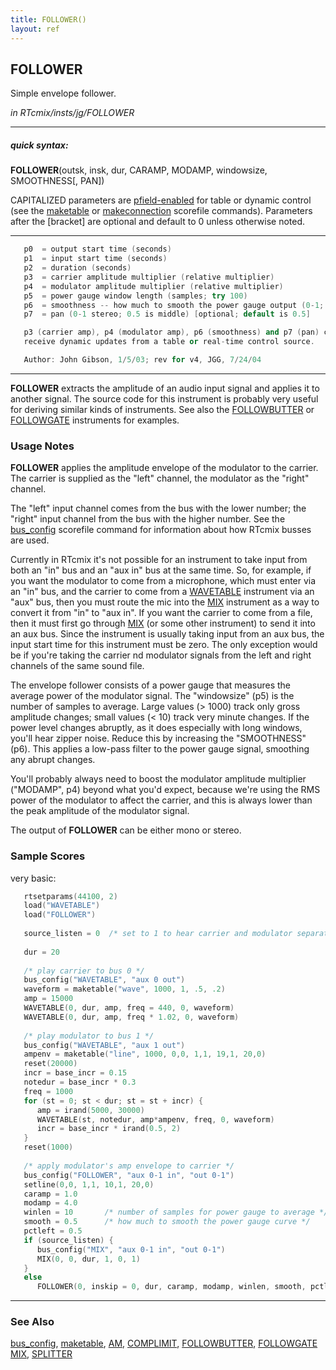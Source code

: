 ```yaml
---
title: FOLLOWER()
layout: ref
---
```


## FOLLOWER

Simple envelope follower.

*in RTcmix/insts/jg/FOLLOWER*  
  

-----

##### quick syntax:

**FOLLOWER**(outsk, insk, dur, CARAMP, MODAMP, windowsize, SMOOTHNESS\[,
PAN\])

CAPITALIZED parameters are [pfield-enabled](pfield-enabled.html) for
table or dynamic control (see the
[maketable](../scorefile/maketable.html) or
[makeconnection](../scorefile/makeconnection.html) scorefile
commands). Parameters after the \[bracket\] are optional and default to
0 unless otherwise noted.

-----

  

```cpp
   p0  = output start time (seconds)
   p1  = input start time (seconds)
   p2  = duration (seconds)
   p3  = carrier amplitude multiplier (relative multiplier)
   p4  = modulator amplitude multiplier (relative multiplier)
   p5  = power gauge window length (samples; try 100)
   p6  = smoothness -- how much to smooth the power gauge output (0-1; try .8)
   p7  = pan (0-1 stereo; 0.5 is middle) [optional; default is 0.5]

   p3 (carrier amp), p4 (modulator amp), p6 (smoothness) and p7 (pan) can
   receive dynamic updates from a table or real-time control source.

   Author: John Gibson, 1/5/03; rev for v4, JGG, 7/24/04
```

  

-----

  
**FOLLOWER** extracts the amplitude of an audio input signal and applies
it to another signal. The source code for this instrument is probably
very useful for deriving similar kinds of instruments. See also the
[FOLLOWBUTTER](FOLLOWBUTTER.html) or [FOLLOWGATE](FOLLOWGATE.html)
instruments for examples.

### Usage Notes

**FOLLOWER** applies the amplitude envelope of the modulator to the
carrier. The carrier is supplied as the "left" channel, the modulator as
the "right" channel.

The "left" input channel comes from the bus with the lower number; the
"right" input channel from the bus with the higher number. See the
[bus\_config](../scorefile/bus_config.html) scorefile command for
information about how RTcmix busses are used.

Currently in RTcmix it's not possible for an instrument to take input
from both an "in" bus and an "aux in" bus at the same time. So, for
example, if you want the modulator to come from a microphone, which must
enter via an "in" bus, and the carrier to come from a
[WAVETABLE](WAVETABLE.html) instrument via an "aux" bus, then you must
route the mic into the [MIX](MIX.html) instrument as a way to convert it
from "in" to "aux in". If you want the carrier to come from a file, then
it must first go through [MIX](MIX.html) (or some other instrument) to
send it into an aux bus. Since the instrument is usually taking input
from an aux bus, the input start time for this instrument must be zero.
The only exception would be if you're taking the carrier nd modulator
signals from the left and right channels of the same sound file.

The envelope follower consists of a power gauge that measures the
average power of the modulator signal. The "windowsize" (p5) is the
number of samples to average. Large values (\> 1000) track only gross
amplitude changes; small values (\< 10) track very minute changes. If
the power level changes abruptly, as it does especially with long
windows, you'll hear zipper noise. Reduce this by increasing the
"SMOOTHNESS" (p6). This applies a low-pass filter to the power gauge
signal, smoothing any abrupt changes.

You'll probably always need to boost the modulator amplitude multiplier
("MODAMP", p4) beyond what you'd expect, because we're using the RMS
power of the modulator to affect the carrier, and this is always lower
than the peak amplitude of the modulator signal.

The output of **FOLLOWER** can be either mono or stereo.

### Sample Scores

very basic:

```cpp
   rtsetparams(44100, 2)
   load("WAVETABLE")
   load("FOLLOWER")
   
   source_listen = 0  /* set to 1 to hear carrier and modulator separately */
   
   dur = 20
   
   /* play carrier to bus 0 */
   bus_config("WAVETABLE", "aux 0 out")
   waveform = maketable("wave", 1000, 1, .5, .2)
   amp = 15000
   WAVETABLE(0, dur, amp, freq = 440, 0, waveform)
   WAVETABLE(0, dur, amp, freq * 1.02, 0, waveform)
   
   /* play modulator to bus 1 */
   bus_config("WAVETABLE", "aux 1 out")
   ampenv = maketable("line", 1000, 0,0, 1,1, 19,1, 20,0)
   reset(20000)
   incr = base_incr = 0.15
   notedur = base_incr * 0.3
   freq = 1000
   for (st = 0; st < dur; st = st + incr) {
      amp = irand(5000, 30000)
      WAVETABLE(st, notedur, amp*ampenv, freq, 0, waveform)
      incr = base_incr * irand(0.5, 2)
   }
   reset(1000)
   
   /* apply modulator's amp envelope to carrier */
   bus_config("FOLLOWER", "aux 0-1 in", "out 0-1")
   setline(0,0, 1,1, 10,1, 20,0)
   caramp = 1.0
   modamp = 4.0
   winlen = 10       /* number of samples for power gauge to average */
   smooth = 0.5      /* how much to smooth the power gauge curve */
   pctleft = 0.5
   if (source_listen) {
      bus_config("MIX", "aux 0-1 in", "out 0-1")
      MIX(0, 0, dur, 1, 0, 1)
   }
   else
      FOLLOWER(0, inskip = 0, dur, caramp, modamp, winlen, smooth, pctleft)
```

  

-----

### See Also

[bus\_config](../scorefile/bus_config.html),
[maketable](../scorefile/maketable.html), [AM](AM.html),
[COMPLIMIT](COMPLIMIT.html), [FOLLOWBUTTER](FOLLOWBUTTER.html),
[FOLLOWGATE](FOLLOWGATE.html) [MIX](MIX.html), [SPLITTER](SPLITTER.html)
